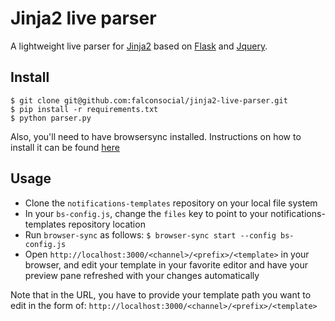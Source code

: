 
# Jinja2 live parser

A lightweight live parser for [Jinja2](http://jinja.pocoo.org/docs/dev/) based on [Flask](http://flask.pocoo.org/) and [Jquery](http://jquery.com/).


## Install

    $ git clone git@github.com:falconsocial/jinja2-live-parser.git
    $ pip install -r requirements.txt
    $ python parser.py

Also, you'll need to have browsersync installed. Instructions on how to install it can be found [here](http://www.browsersync.io/#install)

## Usage

* Clone the `notifications-templates` repository on your local file system
* In your `bs-config.js`, change the `files` key to point to your notifications-templates repository location
* Run `browser-sync` as follows:
    `$ browser-sync start --config bs-config.js`
* Open `http://localhost:3000/<channel>/<prefix>/<template>` in your browser, and edit your template in your favorite editor and have your preview pane refreshed with your changes automatically

Note that in the URL, you have to provide your template path you want to edit in the form of: `http://localhost:3000/<channel>/<prefix>/<template>`
